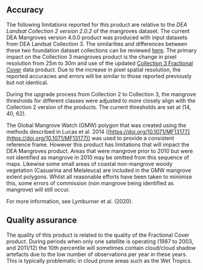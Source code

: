 ## Accuracy

The following limitations reported for this product are relative to the *DEA Landsat Collection 2 version 2.0.2* of the mangroves dataset. The current DEA Mangroves version 4.0.0 product was produced with input datasets from DEA Landsat Collection 3. The similarities and differences between these two foundation dataset collections can be reviewed [here](https://www.ga.gov.au/scientific-topics/dea/news/dea-landsat-collection-upgrade). The primary impact on the Collection 3 mangroves product is the change in pixel resolution from 25m to 30m and use of the updated [Collection 3 Fractional Cover](/data/product/dea-fractional-cover-landsat/) data product. Due to the increase in pixel spatial resolution, the reported accuracies and errors will be similar to those reported previously but not identical.

During the upgrade process from Collection 2 to Collection 3, the mangrove thresholds for different classes were adjusted to more closely align with the Collection 2 version of the products. The current thresholds are set at (14, 40, 62).

The Global Mangrove Watch (GMW) polygon that was created using the methods described in Lucas et al. 2014 ([https://doi.org/10.1071/MF13177](https://doi.org/10.1071/MF13177)) was used to provide a consistent reference frame. However this product has limitations that will impact the DEA Mangroves product. Areas that were mangrove prior to 2010 but were not identified as mangrove in 2010 may be omitted from this sequence of maps. Likewise some small areas of coastal non-mangrove woody vegetation (Casuarina and Melaleuca) are included in the GMW mangrove extent polygons. Whilst all reasonable efforts have been taken to minimise this, some errors of commission (non mangrove being identified as mangrove) will still occur.

For more information, see Lymburner et al. (2020).

## Quality assurance

The quality of this product is related to the quality of the Fractional Cover product. During periods when only one satellite is operating (1987 to 2003, and 2011/12) the 10th percentile will sometimes contain cloud/cloud shadow artefacts due to the low number of observations per year in these years. This is typically problematic in cloud prone areas such as the Wet Tropics.

